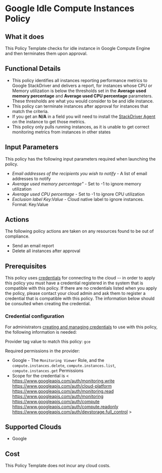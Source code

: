 # Google Idle Compute Instances Policy

## What it does

This Policy Template checks for idle instance in Google Compute Engine and then terminates them upon approval.

## Functional Details

- This policy identifies all instances reporting performance metrics to Google StackDriver and delivers a report, for instances whose CPU or Memory utilization is below the thresholds set in the **Average used memory percentage** and **Average used CPU percentage** parameters. These thresholds are what you would consider to be and idle instance.
- This policy can terminate instances after approval for instances that match the criteria.
- If you get an **N/A** in a field you will need to install the [StackDriver Agent](https://cloud.google.com/monitoring/agent/install-agent) on the instance to get those metrics.
- This policy only pulls running instances, as it is unable to get correct monitoring metrics from instances in other states

## Input Parameters

This policy has the following input parameters required when launching the policy.

- *Email addresses of the recipients you wish to notify* - A list of email addresses to notify
- *Average used memory percentage"* - Set to -1 to ignore memory utilization
- *Average used CPU percentage* - Set to -1 to ignore CPU utilization
- *Exclusion label Key:Value* - Cloud native label to ignore instances. Format: Key:Value

## Actions

The following policy actions are taken on any resources found to be out of compliance.

- Send an email report
- Delete all instances after approval

## Prerequisites

This policy uses [credentials](https://docs.rightscale.com/policies/users/guides/credential_management.html) for connecting to the cloud -- in order to apply this policy you must have a credential registered in the system that is compatible with this policy. If there are no credentials listed when you apply the policy, please contact your cloud admin and ask them to register a credential that is compatible with this policy. The information below should be consulted when creating the credential.

### Credential configuration

For administrators [creating and managing credentials](https://docs.rightscale.com/policies/users/guides/credential_management.html) to use with this policy, the following information is needed:

Provider tag value to match this policy: `gce`

Required permissions in the provider:

- Google - The `Monitoring Viewer` Role, and the `compute.instances.delete`, `compute.instances.list`, `compute.instances.get` Permissions
- Scope for the credential is < https://www.googleapis.com/auth/monitoring.write https://www.googleapis.com/auth/cloud-platform https://www.googleapis.com/auth/monitoring.read https://www.googleapis.com/auth/monitoring https://www.googleapis.com/auth/compute https://www.googleapis.com/auth/compute.readonly https://www.googleapis.com/auth/devstorage.full_control >

## Supported Clouds

- Google

## Cost

This Policy Template does not incur any cloud costs.
